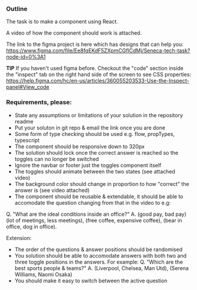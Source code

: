 ### Outline

The task is to make a component using React.

A video of how the component should work is attached.

The link to the figma project is here which has designs that can help you:
https://www.figma.com/file/Ee8fqEKdF5ZXpmCGflCdMj/Seneca-tech-task?node-id=0%3A1

**TIP** If you haven't used figma before. Checkout the "code" section inside the "inspect" tab on the right hand side of the screen to see CSS properties:
https://help.figma.com/hc/en-us/articles/360055203533-Use-the-Inspect-panel#View_code

### Requirements, please:

- State any assumptions or limitations of your solution in the repository readme
- Put your soluton in git repo & email the link once you are done
- Some form of type checking should be used e.g. flow, propTypes, typescript
- The component should be responsive down to 320px
- The solution should lock once the correct answer is reached so the toggles can no longer be switched
- Ignore the navbar or footer just the toggles component itself
- The toggles should animate between the two states (see attached video)
- The background color should change in proportion to how "correct" the answer is (see video attached)
- The component should be reusable & extendable, it should be able to accomodate the question changing from that in the video to e.g:

Q. "What are the ideal conditions inside an office?"
A. (good pay, bad pay) (lot of meetings, less meetings), (free coffee, expensive coffee), (bear in office, dog in office).

Extension:

- The order of the questions & answer positions should be randomised
- You solution should be able to accomodate answers with both two and three toggle positions in the answers. For example:
  Q. "Which are the best sports people & teams?"
  A. (Liverpool, Chelsea, Man Utd), (Serena Williams, Naomi Osaka)
- You should make it easy to switch between the active question